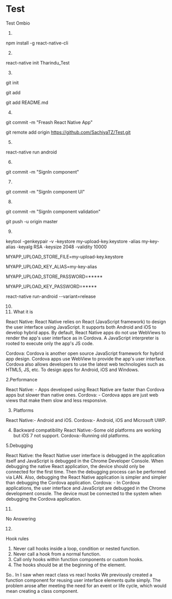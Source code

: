 # Test
Test Ombio

1. 
npm install -g react-native-cli

2. 
react-native init Tharindu_Test

3.
git init

git add

git add README.md

4.
git commit -m "Freash React Native App"

git remote add origin https://github.com/SachiyaTZ/Test.git

5.
react-native run android

6.
git commit -m "SignIn component"

7.
git commit -m "SignIn component UI"

8.
git commit -m "SignIn component validation"

git push -u origin master

9.
keytool -genkeypair -v -keystore my-upload-key.keystore -alias my-key-alias -keyalg RSA -keysize 2048 -validity 10000

MYAPP_UPLOAD_STORE_FILE=my-upload-key.keystore

MYAPP_UPLOAD_KEY_ALIAS=my-key-alias

MYAPP_UPLOAD_STORE_PASSWORD=*****

MYAPP_UPLOAD_KEY_PASSWORD=*****

react-native run-android --variant=release


10.
1. What it is

React Native:
React Native relies on React (JavaScript framework) to design the user interface using JavaScript. It supports both Android and iOS to develop hybrid apps. By default, React Native apps do not use WebViews to render the app's user interface as in Cordova. A JavaScript interpreter is rooted to execute only the app's JS code.

Cordova:
Cordova is another open source JavaScript framework for hybrid app design. Cordova apps use WebView to provide the app's user interface. Cordova also allows developers to use the latest web technologies such as HTML5, JS, etc. To design apps for Android, iOS and Windows.

2.Performance

React Native: - Apps developed using React Native are faster than Cordova apps but slower than native ones.
Cordova: - Cordova apps are just web views that make them slow and less responsive.

3. Platforms

React Native:- Android and iOS.
Cordova:- Android, iOS and Microsoft UWP.

4. Backward compatibility
React Native:-Some old platforms are working but iOS 7 not support.
Cordova:-Running old platforms.

5.Debugging

React Native: the React Native user interface is debugged in the application itself and JavaScript is debugged in the Chrome Developer Console. When debugging the native React application, the device should only be connected for the first time. Then the debugging process can be performed via LAN. Also, debugging the React Native application is simpler and simpler than debugging the Cordova application.
Cordova: - In Cordova applications, the user interface and JavaScript are debugged in the Chrome development console. The device must be connected to the system when debugging the Cordova application.

11.
No Answering

12.
Hook rules

1. Never call hooks inside a loop, condition or nested function.
2. Never call a hook from a normal function.
3. Call only hooks within function components or custom hooks.
4. The hooks should be at the beginning of the element.

So.. In I saw when react class vs reacl hooks 
We previously created a function component for reusing user interface elements quite simply. The problem arose after meeting the need for an event or life cycle, which would mean creating a class component.


